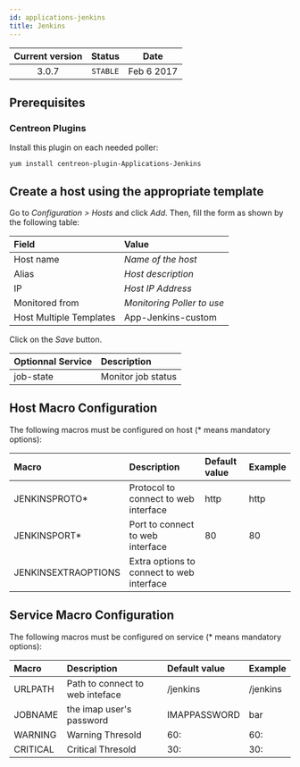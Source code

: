 ```yaml
---
id: applications-jenkins
title: Jenkins
---
```


| Current version | Status | Date |
| :-: | :-: | :-: |
| 3.0.7 | `STABLE` | Feb  6 2017 |

## Prerequisites

### Centreon Plugins

Install this plugin on each needed poller:

``` shell
yum install centreon-plugin-Applications-Jenkins
```

## Create a host using the appropriate template

Go to *Configuration \> Hosts* and click *Add*. Then, fill the form as shown by the following table:

| Field                                   | Value                      |
| :-------------------------------------- | :------------------------- |
| Host name                               | *Name of the host*         |
| Alias                                   | *Host description*         |
| IP                                      | *Host IP Address*          |
| Monitored from                          | *Monitoring Poller to use* |
| Host Multiple Templates                 | App-Jenkins-custom         |

Click on the *Save* button.

| Optionnal Service | Description        |
| :---------------- | :----------------- |
| job-state         | Monitor job status |

## Host Macro Configuration

The following macros must be configured on host (\* means mandatory options):

| Macro               | Description                               | Default value | Example |
| :------------------ | :---------------------------------------- | :------------ | :------ |
| JENKINSPROTO\*      | Protocol to connect to web interface      | http          | http    |
| JENKINSPORT\*       | Port to connect to web interface          | 80            | 80      |
| JENKINSEXTRAOPTIONS | Extra options to connect to web interface |               |         |

## Service Macro Configuration

The following macros must be configured on service (\* means mandatory options):

| Macro    | Description                     | Default value | Example  |
| :------- | :------------------------------ | :------------ | :------- |
| URLPATH  | Path to connect to web inteface | /jenkins      | /jenkins |
| JOBNAME  | the imap user's password        | IMAPPASSWORD  | bar      |
| WARNING  | Warning Thresold                | 60:           | 60:      |
| CRITICAL | Critical Thresold               | 30:           | 30:      |


